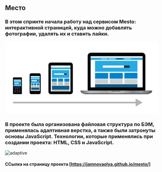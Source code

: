 ## Место

### В этом спринте начала работу над сервисом Mesto: интерактивной страницей, куда можно добавлять фотографии, удалять их и ставить лайки.

![technologies](/images/adaptive.jpg)

### В проекте была организована файловая структура по БЭМ, применялась адаптивная верстка, а также были затронуты основы JavaScript. Технологии, которые применялись при создании проекта: HTML, CSS и JavaScript.

![adaptive](https://github.com/JamnovaOlya/mesto.git/../../../../images/adaptive.jpg)

#### ССылка на страницу проекта [https://jamnovaolya.github.io/mesto/]
